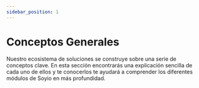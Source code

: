 ```yaml
---
sidebar_position: 1
---
```


# Conceptos Generales

Nuestro ecosistema de soluciones se construye sobre una serie de conceptos clave. En esta sección encontrarás una explicación sencilla de cada uno de ellos y te conocerlos te ayudará a comprender los diferentes módulos de Soyio en más profundidad.

